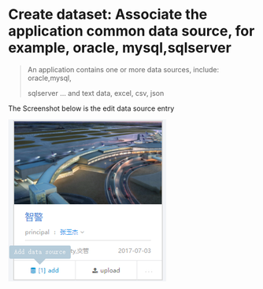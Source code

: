 # Create dataset: Associate the application common data source, for example, oracle, mysql,sqlserver

> An  application contains one or more data sources, include: oracle,mysql,
>
> sqlserver ... and text data, excel, csv, json

The Screenshot below is the edit data source entry

![](/assets/edit_datasource.png)

